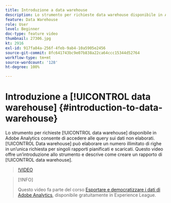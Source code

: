 ```yaml
---
title: Introduzione a data warehouse
description: Lo strumento per richieste data warehouse disponibile in Adobe Analytics consente di accedere alle query sui dati non elaborati. Data warehouse può elaborare un numero illimitato di righe in una singola richiesta per distinti rapporti pianificati e scaricati. Questo video offre un’introduzione allo strumento e descrive come creare un rapporto di Data Warehouse.
feature: Data Warehouse
role: User
level: Beginner
doc-type: feature video
thumbnail: 27306.jpg
kt: 2916
exl-id: 917fa84a-256f-4feb-9ab4-10a5905e2456
source-git-commit: 8fc641743bc9e07b838a22ca64ccc15344d52764
workflow-type: tm+mt
source-wordcount: '128'
ht-degree: 100%

---
```


# Introduzione a [!UICONTROL data warehouse] {#introduction-to-data-warehouse}

Lo strumento per richieste [!UICONTROL data warehouse] disponibile in Adobe Analytics consente di accedere alle query sui dati non elaborati. [!UICONTROL Data warehouse] può elaborare un numero illimitato di righe in un’unica richiesta per singoli rapporti pianificati e scaricati. Questo video offre un’introduzione allo strumento e descrive come creare un rapporto di [!UICONTROL data warehouse].

>[!VIDEO](https://video.tv.adobe.com/v/27306/?quality=12&learn=on)

>[!INFO]
>
> Questo video fa parte del corso [Esportare e democratizzare i dati di Adobe Analytics](https://experienceleague.adobe.com/?recommended=Analytics-A-1-2022.1.administration&amp;lang=it ), disponibile gratuitamente in Experience League.